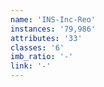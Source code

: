 ```yaml
---
name: 'INS-Inc-Reo'
instances: '79,986'
attributes: '33'
classes: '6'
imb_ratio: '-'
link: '-'
---
```


